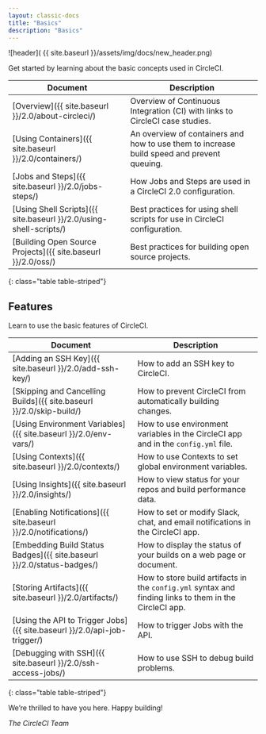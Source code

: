 ```yaml
---
layout: classic-docs
title: "Basics"
description: "Basics"
---
```

![header]( {{ site.baseurl }}/assets/img/docs/new_header.png)

Get started by learning about the basic concepts used in CircleCI.

Document | Description
----|----------
[Overview]({{ site.baseurl }}/2.0/about-circleci/) | Overview of Continuous Integration (CI) with links to CircleCI case studies.
[Using Containers]({{ site.baseurl }}/2.0/containers/) | An overview of containers and how to use them to increase build speed and prevent queuing.
[Jobs and Steps]({{ site.baseurl }}/2.0/jobs-steps/) | How Jobs and Steps are used in a CircleCI 2.0 configuration.
[Using Shell Scripts]({{ site.baseurl }}/2.0/using-shell-scripts/) | Best practices for using shell scripts for use in CircleCI configuration.
[Building Open Source Projects]({{ site.baseurl }}/2.0/oss/) | Best practices for building open source projects.
{: class="table table-striped"}

## Features

Learn to use the basic features of CircleCI.

Document | Description
----|----------
[Adding an SSH Key]({{ site.baseurl }}/2.0/add-ssh-key/) | How to add an SSH key to CircleCI.
[Skipping and Cancelling Builds]({{ site.baseurl }}/2.0/skip-build/) | How to prevent CircleCI from automatically building changes.
[Using Environment Variables]({{ site.baseurl }}/2.0/env-vars/) | How to use environment variables in the CircleCI app and in the `config.yml` file.
[Using Contexts]({{ site.baseurl }}/2.0/contexts/) | How to use Contexts to set global environment variables.
[Using Insights]({{ site.baseurl }}/2.0/insights/) | How to view status for your repos and build performance data.
[Enabling Notifications]({{ site.baseurl }}/2.0/notifications/) | How to set or modify Slack, chat, and email notifications in the CircleCI app.
[Embedding Build Status Badges]({{ site.baseurl }}/2.0/status-badges/) | How to display the status of your builds on a web page or document.
[Storing Artifacts]({{ site.baseurl }}/2.0/artifacts/) | How to store build artifacts in the `config.yml` syntax and finding links to them in the CircleCI app.
[Using the API to Trigger Jobs]({{ site.baseurl }}/2.0/api-job-trigger/) | How to trigger Jobs with the API.
[Debugging with SSH]({{ site.baseurl }}/2.0/ssh-access-jobs/) | How to use SSH to debug build problems.
{: class="table table-striped"}

We’re thrilled to have you here. Happy building!

_The CircleCI Team_
